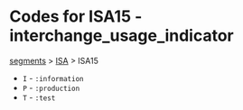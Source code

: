 # Codes for ISA15 - interchange_usage_indicator
[segments](../segments.md) > [ISA](../segments/ISA.md) > ISA15
* `I` - `:information`
* `P` - `:production`
* `T` - `:test`
